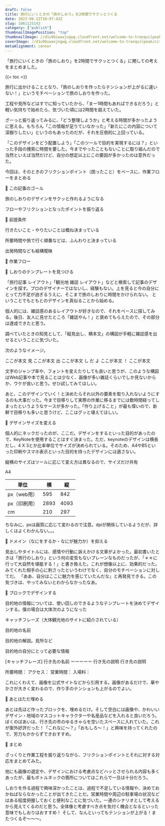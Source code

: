 ```yaml
---
draft: false
title: 旅行にいくときの「旅のしおり」を2時間でサクッとつくる
date: 2023-08-22T10:07:43Z
slug: 1861125143
category: ["publish"]
thumbnailImagePosition: "top"
thumbnailImage: //d1u9biwaxjngwg.cloudfront.net/welcome-to-tranquilpeak/city-750.jpg
coverImage: //d1u9biwaxjngwg.cloudfront.net/welcome-to-tranquilpeak/city.jpg
metaAlignment: center
---
```

「旅行にいくときの「旅のしおり」を2時間でサクッとつくる」に関しての考えをまとめました。
<!--more-->

{{< toc >}}

旅行に出かけることとなり、「旅のしおりを作ったらテンションが上がるに違いない！」というモチベーションで旅のしおりを作った。

工程や見所などはすでに知っていたから、「まー1時間もあればできるだろう」と軽い気持ちで始めたら、気づいた頃には2時間を超えていた。

ざーっと振り返ってみるに、「どう整理しようか」と考える時間が多かったように思える。もちろん「この情報が足りていなかった」「新たにこの内容について深掘りしたい」というのもあったのだが、それを圧倒的に上回っている。

「このデザインをどう配置しよう」「このツールで目的を実現するには？」といった手段の捜索に時間を要した。今までやったこともないことに取り組んだので当然といえば当然だけど、自分の想定以上にこの要因が多かったのは意外だった。

今回は、そのときのフリクションポイント（困ったこと）をベースに、作業フローをまとめる

🚀  この記事のゴール

旅のしおりのデザインをサクッと作れるようになる

フローやフリクションとなったポイントを振り返る

🚀  前提条件

行きたいこと・やりたいことは概ね決まっている

所要時間や旅で行く順番などは、ふんわりと決まっている

出発時間なども結構曖昧

🚀  作業フロー

🌈 しおりのテンプレートを見つける

「旅行記事 レイアウト」「観光地 雑誌 レイアウト」などと検索して記事のデザインを探す。プロのデザイナーではないし、経験もない。上を見ると今の自分にとって力不足が過ぎるうえに、そこまで旅のしおりに時間をかけられない。 ということでもともとのデザインを真似ることから始める。

個人的には、雑誌感のあるレイアウトが好きなので、それをベースに探してみる。後日、友人に見せたところ「雑誌やん！」と褒めてもらえたので、その部分は達成できたと思う。

調べていたときの知見として、「縦見出し、横本文」の構図が手軽に雑誌感を出せるということに気づいた。

次のようなイメージ。


ここが本文			見
ここが本文			出
ここが本文			し
					だ
					よ
ここが本文			！
ここが本文

文字のジャンプ率や、フォントを変えたりしても良いと思うが、このような構図はWeb記事や本で見ることは少なく、画像が多い雑誌くらいでしか見ないからか、ウケが良いと思う。ぜひ試してみてほしい。

あと、このデザインでいく！と決めたらそれ以外の要素を取り入れないようにするのも大事だった。今まで目移りして実際の作業に移るまでには数時間経ってしまったというようなケースが多かった。「作り上げること」が最も偉いので、新鮮で目移りも多いと思うけど、ここはグッと堪えてほしい。

🌈 デザインサイズを変える

個人的にネックだったのが、ここだ。デザインをするといった目的があったので、KeyNoteを使用することはすぐ決まった。ただ、keynoteのデザインは横長だし、4 X 3とか比率単位でサイズが決められている。そのため、A4やB5といった印刷やスマホ表示といった目的を持ったデザインには適さない。

縦横のサイズはツールに応じて変え方は異なるので、サイズだけ共有

A4

単位|横|縦
-|-|-
px（web用）|595|842
px（印刷用）|2893|4093
cm|210|297

ちなみに、pxは画質に応じて変わるので注意。dpiが関係しているようだが、詳しくはよくわかんない。。。

🌈 ドメイン（なにをするか・なにが魅力か）を抑える

見出しやタイトルには、感情や行動に訴えかける文章がよかった。最初書いたときは「旅行のしおり」という何の変哲もないプレーンなものだったが、「＊＊に行って大自然を堪能する！」と書き換えた。これが想像以上に、効果的だった。みてくれた相手の心に刺さったというわけでなく、自分のモチベーションに対してだ。
「ああ、自分はここに魅力を感じていたんだな」と再発見できる。この気づきは、やってみないとわからなかったなあ。

🌈 ブロックでデザインする

目的地の情報については、使い回しのできるようなテンプレートを決めてデザインする。僕の場合は大体次のようになった

キャッチフレーズ（大体観光地のサイトに紹介されている）

目的地の名前

目的地の解説。見所など

目的地の自分にとって必要な情報

[キャッチフレーズ]
行き先の名前
ーーーーー
行き先の説明
行き先の説明

所要時間：
アクセス：
営業時間：
入場料：


これにくわえて、画像を公式サイトなどから引用する。画像があるだけで、華やかさが大きく変わるので、作り手のテンションも上がるのでよい。

🌈 あとはただ埋める

あとは先ほど作ったブロックを、埋めるだけ。そして空白には画像や、かわいいデザイン・地域のマスコットキャラクターや名産品などを入れると良いだろう。
ぼくのばあいは、行き先の市のゆるきゃらを空いたスペースに入れていた。これが案外好評だった！「これなに〜？」「おもしろ〜！」と興味を持ってくれたので、労力もかからずできおすすめ。

🚀 まとめ

ざっくりと作業工程を振り返りながら、フリクションポイントとそれに対する対応をまとめてみた。

他にも画像の選定や、デザインにおける考慮点などハッとさせられる内容も多くあったが、最もボトルネックの箇所についてはこれらで一旦は十分だろう。

しおりを作る過程で興味深かったことは、過程で不足している情報や、決めておかねばならなかったことが出てきたことだ。営業時間や周辺の駐車場の状況などはある程度把握しておくと便利なことに気づいた。一連のシナリオとして考えるから見えてくるのだと思う。全体像と考慮すべき点を気付く機会となるといった意味でもしおりはおすすめ！
そして、なんといってもテンションが上がる！またつくるぞ～～～。
